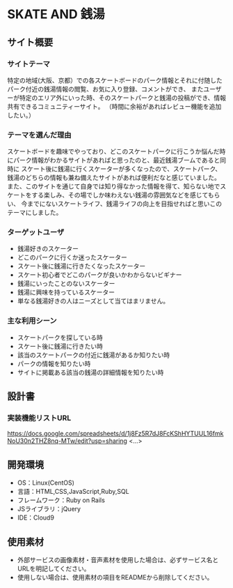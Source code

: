 # SKATE AND 銭湯
## サイト概要
### サイトテーマ
特定の地域(大阪、京都）での各スケートボードのパーク情報とそれに付随したパーク付近の銭湯情報の閲覧、お気に入り登録、コメントができ、
またユーザーが特定のエリア外にいった時、そのスケートパークと銭湯の投稿ができ、情報共有できるコミュニティーサイト。
（時間に余裕があればレビュー機能を追加したい。）

### テーマを選んだ理由
スケートボードを趣味でやっており、どこのスケートパークに行こうか悩んだ時にパーク情報がわかるサイトがあればと思ったのと、最近銭湯ブームであると同時に
スケート後に銭湯に行くスケーターが多くなったので、スケートパーク、銭湯のどちらの情報も兼ね備えたサイトがあれば便利だなと感じていました。
また、このサイトを通じて自身では知り得なかった情報を得て、知らない地でスケートをする楽しみ、その場でしか味わえない銭湯の雰囲気などを感じてもらい、
今までにないスケートライフ、銭湯ライフの向上を目指せればと思いこのテーマにしました。

### ターゲットユーザ
- 銭湯好きのスケーター
- どこのパークに行くか迷ったスケーター
- スケート後に銭湯に行きたくなったスケーター
- スケート初心者でどこのパークが良いかわからないビギナー
- 銭湯にいったことのないスケーター
- 銭湯に興味を持っているスケーター
- 単なる銭湯好きの人はニーズとして当てはまリません。

### 主な利用シーン
- スケートパークを探している時
- スケート後に銭湯に行きたい時
- 該当のスケートパークの付近に銭湯があるか知りたい時
- パークの情報を知りたい時
- サイトに掲載ある該当の銭湯の詳細情報を知りたい時


## 設計書
### 実装機能リストURL
https://docs.google.com/spreadsheets/d/1j8Fz5R7dJ8FcKShHYTUUL16fmkNoU30n2THZ8nq-MTw/edit?usp=sharing
<...>

## 開発環境
- OS：Linux(CentOS)
- 言語：HTML,CSS,JavaScript,Ruby,SQL
- フレームワーク：Ruby on Rails
- JSライブラリ：jQuery
- IDE：Cloud9

## 使用素材
- 外部サービスの画像素材・音声素材を使用した場合は、必ずサービス名とURLを明記してください。
- 使用しない場合は、使用素材の項目をREADMEから削除してください。